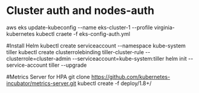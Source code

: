# Cluster auth and nodes-auth
aws eks update-kubeconfig --name eks-cluster-1 --profile virginia-kubernetes
kubectl craete -f eks-config-auth.yml

#Install Helm
kubectl create serviceaccount --namespace kube-system tiller
kubectl create clusterrolebinding tiller-cluster-rule --clusterrole=cluster-admin --serviceaccount=kube-system:tiller
helm init --service-account tiller --upgrade

#Metrics Server for HPA
git clone https://github.com/kubernetes-incubator/metrics-server.git
kubectl create -f deploy/1.8+/
